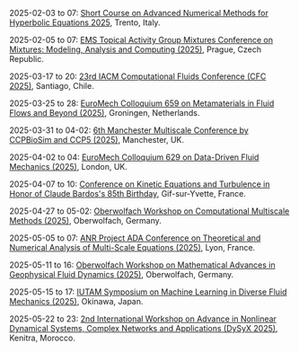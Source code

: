 2025-02-03 to 07: [Short Course on Advanced Numerical Methods for Hyperbolic Equations 2025](https://eventi.unitn.it/en/short-course-advanced-numerical-methods-hyperbolic-equations-2025 "Focuses on numerical methods for solving hyperbolic partial differential equations. Topics include finite volume methods, discontinuous Galerkin schemes, and high-order approximations, with applications in fluid dynamics, wave propagation, and conservation laws."), Trento, Italy.

2025-02-05 to 07: [EMS Topical Activity Group Mixtures Conference on Mixtures: Modeling, Analysis and Computing (2025)](https://www.karlin.mff.cuni.cz/~prusv/ncmm/conference/mixtures/ "Examines mathematical modeling and computational methods for mixture problems. Topics include multiphase flows, mixture models in fluid dynamics, and numerical simulations for complex systems in physics and engineering."), Prague, Czech Republic.

2025-03-17 to 20: [23rd IACM Computational Fluids Conference (CFC 2025)](https://cfc2025.iacm.info/ "CFC 2025 focuses on computational fluid dynamics, covering numerical methods for incompressible and compressible flows. Topics include turbulence modeling, mesh adaptation, and high-order schemes, with applications in aerodynamics, environmental flows, and biofluids, emphasizing advanced simulation techniques."), Santiago, Chile.

2025-03-25 to 28: [EuroMech Colloquium 659 on Metamaterials in Fluid Flows and Beyond (2025)](http://659.euromech.org/ "Explores the role of metamaterials in fluid mechanics and related fields. Topics include wave manipulation, fluid-structure interactions, and computational modeling of metamaterials in aerodynamics and acoustics."), Groningen, Netherlands.

2025-03-31 to 04-02: [6th Manchester Multiscale Conference by CCPBioSim and CCP5 (2025)](https://ccpbiosim.ac.uk/multiscale2025 "This conference explores multiscale modeling, focusing on computational methods for biomolecular and materials systems. Topics include coarse-graining, hybrid quantum-classical simulations, and fluid dynamics, with applications in biophysics, drug discovery, and soft matter, emphasizing integrative simulation techniques."), Manchester, UK.

2025-04-02 to 04: [EuroMech Colloquium 629 on Data-Driven Fluid Mechanics (2025)](https://629.euromech.org/ "Explores data-driven approaches in fluid mechanics, integrating machine learning and computational modeling. Topics include turbulence modeling, flow prediction, and applications in aerodynamics and environmental flows."), London, UK.

2025-04-07 to 10: [Conference on Kinetic Equations and Turbulence in Honor of Claude Bardos\'s 85th Birthday](https://bardos-85.sciencesconf.org/?lang=en "Focuses on kinetic equations and turbulence modeling. Topics include Boltzmann equations, computational fluid dynamics, and turbulence simulation, with applications in physics and engineering."), Gif-sur-Yvette, France.

2025-04-27 to 05-02: [Oberwolfach Workshop on Computational Multiscale Methods (2025)](https://mfo.de/occasion/2518/www_view "This workshop explores computational multiscale methods, covering homogenization, multigrid techniques, and adaptive algorithms. Topics include multiscale fluid dynamics, materials modeling, and applications in engineering and biophysics, emphasizing efficient numerical methods for complex systems."), Oberwolfach, Germany.

2025-05-05 to 07: [ANR Project ADA Conference on Theoretical and Numerical Analysis of Multi-Scale Equations (2025)](https://conf-ada.sciencesconf.org/ "Examines theoretical and numerical methods for multi-scale equations. Topics include homogenization, finite element methods, and applications in fluid dynamics and material science."), Lyon, France.

2025-05-11 to 16: [Oberwolfach Workshop on Mathematical Advances in Geophysical Fluid Dynamics (2025)](https://www.mfo.de/occasion/2520/www_view "This workshop explores geophysical fluid dynamics, focusing on mathematical models for oceanic and atmospheric flows. Topics include turbulence, wave dynamics, and numerical methods for fluid simulations, with applications in climate prediction and weather forecasting, emphasizing computational advancements."), Oberwolfach, Germany.

2025-05-15 to 17: [IUTAM Symposium on Machine Learning in Diverse Fluid Mechanics (2025)](https://iutam.org/events/iutam-symposium-on-machine-learning-in-diverse-fluid-mechanics "Integrates machine learning with fluid mechanics, focusing on data-driven modeling. Topics include turbulence prediction, flow optimization, and applications in aerodynamics and environmental flows."), Okinawa, Japan.

2025-05-22 to 23: [2nd International Workshop on Advance in Nonlinear Dynamical Systems, Complex Networks and Applications (DySyX 2025)](https://dysyx2025.sciencesconf.org/ "Explores nonlinear dynamical systems and complex networks. Topics include chaos theory, network dynamics, and applications in physics, biology, and engineering."), Kenitra, Morocco.

